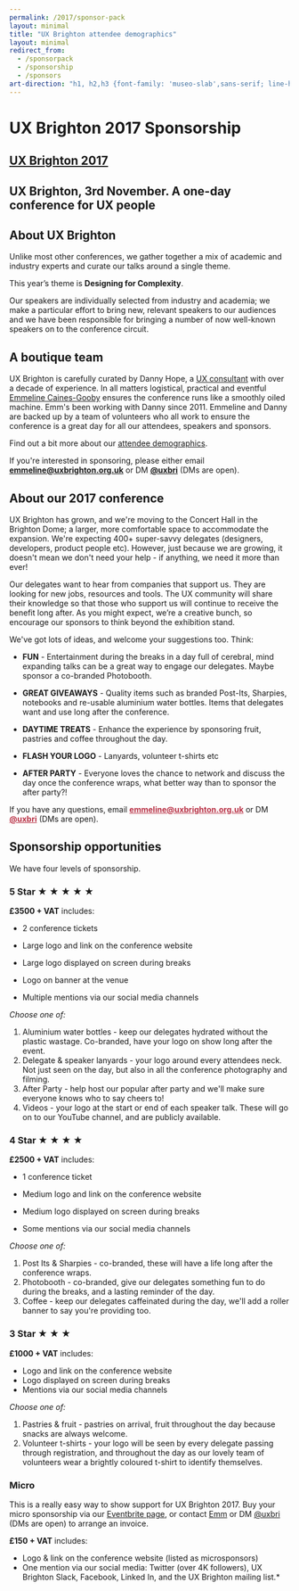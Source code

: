 ```yaml
---
permalink: /2017/sponsor-pack
layout: minimal
title: "UX Brighton attendee demographics"
layout: minimal
redirect_from:
  - /sponsorpack
  - /sponsorship
  - /sponsors
art-direction: "h1, h2,h3 {font-family: 'museo-slab',sans-serif; line-height: 1.2} h2{font-size: 1.5rem; color: #1075b0} h3{font-size: 1.3rem; color: #b83246 !important} img {width: 100%; padding:0; margin: 0; border: none} img[src*='3rd-party-logos']{width: 25%; vertical-align: middle; padding: 5px;} #ux-brighton-2017-sponsorship{background-image: url('/2017/photos/31158315046_8e49931af7_o.jpg'); background-repeat: no-repeat; margin: -2.5rem -2.5rem 0 -2.5rem; padding: 100% 1rem 1rem 2.5rem; height: 5rem; background-size: cover; color: #fff !important; text-shadow: 1px 1px 2px black;} #ux-brighton-2017 {background-image: url(/2017/logo/red-square-2017.svg); background-repeat: no-repeat; color: transparent; height: 15%; width: auto; position: absolute; top: 1rem; left: 1rem; margin: 0; padding: 0;} #ux-brighton-2017  a {height: 100%; width: auto; display: block; color: transparent} #ux-brighton-2017 a:hover {border: none} .event-detail{position: relative} .event-meta{ margin-bottom: 0} #ux-brighton-3rd-november-a-one-day-conference-for-ux-people {font-size: 3.2vmin; margin: 0 -3rem; padding: 1rem 2rem; background: #b83246; color: #fff; text-align: center;} body p{font-size: 1.1rem; line-height: 1.7rem} .quote p {margin: 1.1rem 2rem 0 0; color: rgb(127,127,127); font-size: 1.2rem; line-height: 2; font-style: italic} @media (min-width: 55rem) {img {width: auto} img[src*='3rd-party-logos']{width: 15%; vertical-align: middle; padding: 5px;} #ux-brighton-2017-sponsorship{padding-top: 35%; padding-bottom: 0rem}}"
---
```

# UX Brighton 2017 Sponsorship

## [UX Brighton 2017](http://uxbrighton.org.uk)

## UX Brighton, 3rd November. A one-day conference for UX people

## About UX Brighton

Unlike most other conferences, we gather together a mix of academic and industry experts and curate our talks around a single theme.

This year’s theme is **Designing for Complexity**.

Our speakers are individually selected from industry and academia; we make a particular effort to bring new, relevant speakers to our audiences and we have been responsible for bringing a number of now well-known speakers on to the conference circuit.

## A boutique team

UX Brighton is carefully curated by Danny Hope, a [UX consultant](https://www.linkedin.com/in/dannyhope) with over a decade of experience. In all matters logistical, practical and eventful [Emmeline Caines-Gooby](https://www.linkedin.com/in/emmeline-caines-gooby-9579195) ensures the conference runs like a smoothly oiled machine. Emm's been working with Danny since 2011. Emmeline and Danny are backed up by a team of volunteers who all work to ensure the conference is a great day for all our attendees, speakers and sponsors.

Find out a bit more about our [attendee demographics](/2017/attendee-demographics).

If you're interested in sponsoring, please either email **[emmeline@uxbrighton.org.uk](mailto:emmeline@uxbrighton.org.uk)**
or DM **[@uxbri](https://twitter.com/direct_messages/create/uxbri)** (DMs are open).

## About our 2017 conference

UX Brighton has grown, and we're moving to the Concert Hall in the Brighton Dome; a larger, more comfortable space to accommodate the expansion. We're expecting 400+ super-savvy delegates (designers, developers, product people etc). However, just because we are growing, it doesn't mean we don't need your help - if anything, we need it more than ever!

Our delegates want to hear from companies that support us. They are looking for new jobs, resources and tools. The UX community will share their knowledge so that those who support us will continue to receive the benefit long after. As you might expect, we’re a creative bunch, so encourage our sponsors to think beyond the exhibition stand.

We've got lots of ideas, and welcome your suggestions too. Think:

* **FUN** - Entertainment during the breaks in a day full of cerebral, mind expanding talks can be a great way to engage our delegates. Maybe sponsor a co-branded Photobooth.

* **GREAT GIVEAWAYS** - Quality items such as branded Post-Its, Sharpies, notebooks and re-usable aluminium water bottles. Items that delegates want and use long after the conference.

* **DAYTIME TREATS** - Enhance the experience by sponsoring fruit, pastries and coffee throughout the day.

* **FLASH YOUR LOGO** - Lanyards, volunteer t-shirts etc

* **AFTER PARTY** - Everyone loves the chance to network and discuss the day once the conference wraps, what better way than to sponsor the after party?!

<p>If you have any questions, email <strong><a href="mailto:emmeline@uxbrighton.org.uk" style="color:#b83246">emmeline@uxbrighton.org.uk</a></strong>
or DM <strong><a href="https://twitter.com/direct_messages/create/uxbri" style="color:#b83246">@uxbri</a></strong> (DMs are open).</p>

## Sponsorship opportunities

We have four levels of sponsorship.

### 5 Star ★ ★ ★ ★ ★

**£3500 + VAT** includes:

* 2 conference tickets

* Large logo and link on the conference website

* Large logo displayed on screen during breaks

* Logo on banner at the venue

* Multiple mentions via our social media channels

*Choose one of:*

  1. Aluminium water bottles - keep our delegates hydrated without the plastic wastage. Co-branded, have your logo on show long after the event.
  2. Delegate & speaker lanyards - your logo around every attendees neck. Not just seen on the day, but also in all the conference photography and filming.
  3. After Party - help host our popular after party and we'll make sure everyone knows who to say cheers to!
  4. Videos - your logo at the start or end of each speaker talk. These will go on to our YouTube channel, and are publicly available.

### 4 Star ★ ★ ★ ★

**£2500 + VAT** includes:

* 1 conference ticket

* Medium logo and link on the conference website

* Medium logo displayed on screen during breaks

* Some mentions via our social media channels

*Choose one of:*

1. Post Its & Sharpies - co-branded, these will have a life long after the conference wraps.
2.  Photobooth - co-branded, give our delegates something fun to do during the breaks, and a lasting reminder of the day.
3.  Coffee - keep our delegates caffeinated during the day, we'll add a roller banner to say you're providing too.

### 3 Star ★ ★ ★

**£1000 + VAT** includes:

* Logo and link on the conference website
* Logo displayed on screen during breaks
* Mentions via our social media channels

*Choose one of:*

1.  Pastries & fruit - pastries on arrival, fruit throughout the day because snacks are always welcome.
2.  Volunteer t-shirts - your logo will be seen by every delegate passing through registration, and throughout the day as our lovely team of volunteers wear a brightly coloured t-shirt to identify themselves.

### Micro

This is a really easy way to show support for UX Brighton 2017. Buy your micro sponsorship via our [Eventbrite page](https://www.eventbrite.co.uk/e/ux-brighton-2017-tickets-29815170979), or contact [Emm](mailto:emmeline@uxbrighton.org.uk) or DM [@uxbri](https://twitter.com/uxbri) (DMs are open) to arrange an invoice.

**£150 + VAT** includes:

* Logo & link on the conference website (listed as microsponsors)
* One mention via our social media: Twitter (over 4K followers), UX Brighton Slack, Facebook, Linked In, and the UX Brighton mailing list.*
